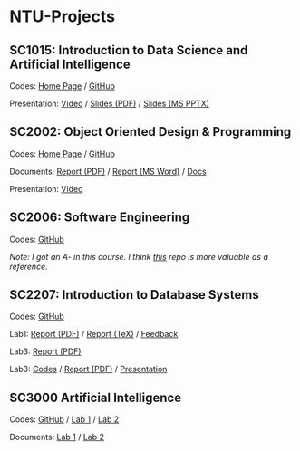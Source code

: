 # NTU-Projects

## SC1015: Introduction to Data Science and Artificial Intelligence

Codes: [Home Page](https://pufanyi.github.io/GenderRecognitionByVoice/) / [GitHub](https://github.com/pufanyi/GenderRecognitionByVoice)

Presentation: [Video](https://youtu.be/sWD81_SmO8E) / [Slides (PDF)](https://pufanyi.github.io/GenderRecognitionByVoice/slides/slides.pdf) / [Slides (MS PPTX)](https://pufanyi.github.io/GenderRecognitionByVoice/slides/slides.pptx)

## SC2002: Object Oriented Design & Programming

Codes: [Home Page](https://pufanyi.github.io/FYPMS/) / [GitHub](https://github.com/pufanyi/FYPMS)

Documents: [Report (PDF)](https://pufanyi.github.io/FYPMS/report/A50-grp6_report.pdf) / [Report (MS Word)](https://pufanyi.github.io/FYPMS/report/A50-grp6_report.docx) / [Docs](https://pufanyi.github.io/FYPMS/docs/)

Presentation: [Video](https://youtu.be/8FikWzfHlLA)

## SC2006: Software Engineering

Codes: [GitHub](https://github.com/SiyangShao/SC2006HawkerCentre)

*Note: I got an A- in this course. I think [this](https://github.com/bron322/SC2006VIFitness) repo is more valuable as a reference.*

## SC2207: Introduction to Database Systems

Codes: [GitHub](https://github.com/pufanyi/SC2207-Introduction-to-Databases)

Lab1: [Report (PDF)](https://pufanyi.github.io/SC2207-Introduction-to-Databases/lab1/src/main.pdf) / [Report (TeX)](https://github.com/pufanyi/SC2207-Introduction-to-Databases/tree/main/lab1/src) / [Feedback](https://pufanyi.github.io/SC2207-Introduction-to-Databases/lab1/feedback/lab1_feedback.pdf)

Lab3: [Report (PDF)](https://pufanyi.github.io/SC2207-Introduction-to-Databases/lab3/database%20lab3.pdf)

Lab3: [Codes](https://github.com/oscarqjh/SC2207-Project/) / [Report (PDF)](https://github.com/oscarqjh/SC2207-Project/blob/main/report/Lab5_SCSD_Team5.pdf) / [Presentation](https://youtu.be/XJqZTwaQ3Qs)

## SC3000 Artificial Intelligence

Codes: [GitHub](https://github.com/pufanyi/SC3000-Projects) / [Lab 1](https://github.com/ruochee723/SC3000-Balancing-Pole-on-Cart) / [Lab 2](https://github.com/pufanyi/SC3000-Projects/tree/main/lab2)

Documents: [Lab 1](https://ruochee723.github.io/SC3000-Balancing-Pole-on-Cart/) / [Lab 2](https://pufanyi.github.io/SC3000-Projects/lab2/report/Fanyi_YingXi_RuoChee_Assignment2.pdf)
